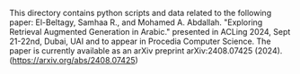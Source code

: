 This directory contains python scripts and data related to the following paper:
El-Beltagy, Samhaa R., and Mohamed A. Abdallah. "Exploring Retrieval Augmented Generation in Arabic." presented in ACLing 2024, Sept 21-22nd, Dubai, UAI and to appear in Procedia Computer Science. 
The paper is currently available as an arXiv preprint arXiv:2408.07425 (2024). (https://arxiv.org/abs/2408.07425)
